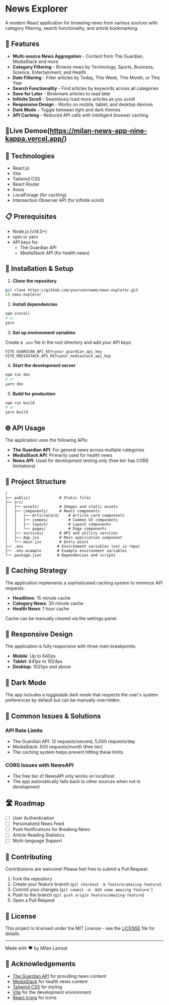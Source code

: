 # News Explorer


A modern React application for browsing news from various sources with category filtering, search functionality, and article bookmarking.

## 🚀 Features

- **Multi-source News Aggregation** - Content from The Guardian, MediaStack and more
- **Category Filtering** - Browse news by Technology, Sports, Business, Science, Entertainment, and Health
- **Date Filtering** - Filter articles by Today, This Week, This Month, or This Year
- **Search Functionality** - Find articles by keywords across all categories
- **Save for Later** - Bookmark articles to read later
- **Infinite Scroll** - Seamlessly load more articles as you scroll
- **Responsive Design** - Works on mobile, tablet, and desktop devices
- **Dark Mode** - Toggle between light and dark themes
- **API Caching** - Reduced API calls with intelligent browser caching

## 🔴Live Demoe(https://milan-news-app-nine-kappa.vercel.app/)

## 🔧 Technologies

- React.js
- Vite
- Tailwind CSS
- React Router
- Axios
- LocalForage (for caching)
- Intersection Observer API (for infinite scroll)

## 📋 Prerequisites

- Node.js (v14.0+)
- npm or yarn
- API keys for:
  - The Guardian API
  - MediaStack API (for health news)

## 🚀 Installation & Setup

1. **Clone the repository**

```bash
git clone https://github.com/yourusername/news-explorer.git
cd news-explorer
```

2. **Install dependencies**

```bash
npm install
# or
yarn
```

3. **Set up environment variables**

Create a `.env` file in the root directory and add your API keys:

```
VITE_GUARDIAN_API_KEY=your_guardian_api_key
VITE_MEDIASTACK_API_KEY=your_mediastack_api_key
```

4. **Start the development server**

```bash
npm run dev
# or
yarn dev
```

5. **Build for production**

```bash
npm run build
# or
yarn build
```

## 🌐 API Usage

The application uses the following APIs:

- **The Guardian API**: For general news across multiple categories
- **MediaStack API**: Primarily used for health news
- **News API**: Used for development testing only (free tier has CORS limitations)

## 📂 Project Structure

```
/
├── public/             # Static files
├── src/
│   ├── assets/         # Images and static assets
│   ├── components/     # React components
│   │   ├── ArticleCard/    # Article card components
│   │   ├── common/         # Common UI components
│   │   ├── layout/         # Layout components
│   │   └── pages/          # Page components
│   ├── services/       # API and utility services
│   ├── App.jsx         # Main application component
│   └── main.jsx        # Entry point
├── .env               # Environment variables (not in repo)
├── .env.example       # Example environment variables
└── package.json       # Dependencies and scripts
```

## 🔄 Caching Strategy

The application implements a sophisticated caching system to minimize API requests:

- **Headlines**: 15 minute cache
- **Category News**: 30 minute cache
- **Health News**: 1 hour cache

Cache can be manually cleared via the settings panel.

## 📱 Responsive Design

The application is fully responsive with three main breakpoints:
- **Mobile**: Up to 640px
- **Tablet**: 641px to 1024px
- **Desktop**: 1025px and above

## 🌙 Dark Mode

The app includes a toggleable dark mode that respects the user's system preferences by default but can be manually overridden.

## 🚨 Common Issues & Solutions

### API Rate Limits
- The Guardian API: 12 requests/second, 5,000 requests/day
- MediaStack: 500 requests/month (free tier)
- The caching system helps prevent hitting these limits

### CORS Issues with NewsAPI
- The free tier of NewsAPI only works on localhost
- The app automatically falls back to other sources when not in development

## 🛣️ Roadmap

- [ ] User Authentication
- [ ] Personalized News Feed
- [ ] Push Notifications for Breaking News
- [ ] Article Reading Statistics
- [ ] Multi-language Support

## 🤝 Contributing

Contributions are welcome! Please feel free to submit a Pull Request.

1. Fork the repository
2. Create your feature branch (`git checkout -b feature/amazing-feature`)
3. Commit your changes (`git commit -m 'Add some amazing feature'`)
4. Push to the branch (`git push origin feature/amazing-feature`)
5. Open a Pull Request

## 📜 License

This project is licensed under the MIT License - see the [LICENSE](LICENSE) file for details.

---

Made with ❤️ by Milan Lamsal 

## 👏 Acknowledgements

- [The Guardian API](https://open-platform.theguardian.com/) for providing news content
- [MediaStack](https://mediastack.com/) for health news content
- [Tailwind CSS](https://tailwindcss.com/) for styling
- [Vite](https://vitejs.dev/) for the development environment
- [React Icons](https://react-icons.github.io/react-icons/) for icons
